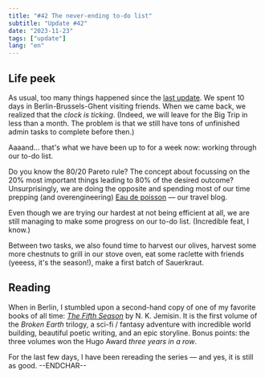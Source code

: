 ```yaml
---
title: "#42 The never-ending to-do list"
subtitle: "Update #42"
date: "2023-11-23"
tags: ["update"]
lang: "en"
---
```


## Life peek

As usual, too many things happened since the [last update](/posts/41-chestnut-time/). We spent 10 days in Berlin-Brussels-Ghent visiting friends. When we came back, we realized that the _clock is ticking_. (Indeed, we will leave for the Big Trip in less than a month. The problem is that we still have tons of unfinished admin tasks to complete before then.)

Aaaand... that's what we have been up to for a week now: working through our to-do list.

Do you know the 80/20 Pareto rule? The concept about focussing on the 20% most important things leading to 80% of the desired outcome? Unsurprisingly, we are doing the opposite and spending most of our time prepping (and overengineering) [Eau de poisson](https://eaudepoisson.com) — our travel blog.

Even though we are trying our hardest at not being efficient at all, we are still managing to make some progress on our to-do list. (Incredible feat, I know.)

Between two tasks, we also found time to harvest our olives, harvest some more chestnuts to grill in our stove oven, eat some raclette with friends (yeeess, it's the season!), make a first batch of Sauerkraut.

## Reading

When in Berlin, I stumbled upon a second-hand copy of one of my favorite books of all time: <cite><a href="https://openlibrary.org/works/OL17363125W/The_Fifth_Season">The Fifth Season</a></cite> by N. K. Jemisin. It is the first volume of the <cite>Broken Earth</cite> trilogy, a sci-fi / fantasy adventure with incredible world building, beautiful poetic writing, and an epic storyline. Bonus points: the three volumes won the Hugo Award _three years in a row_.

For the last few days, I have been rereading the series — and yes, it is still as good. --ENDCHAR--
